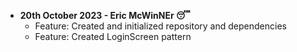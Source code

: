 - **20th October 2023 - Eric McWinNEr 😴**
  - Feature: Created and initialized repository and dependencies
  - Feature: Created LoginScreen pattern